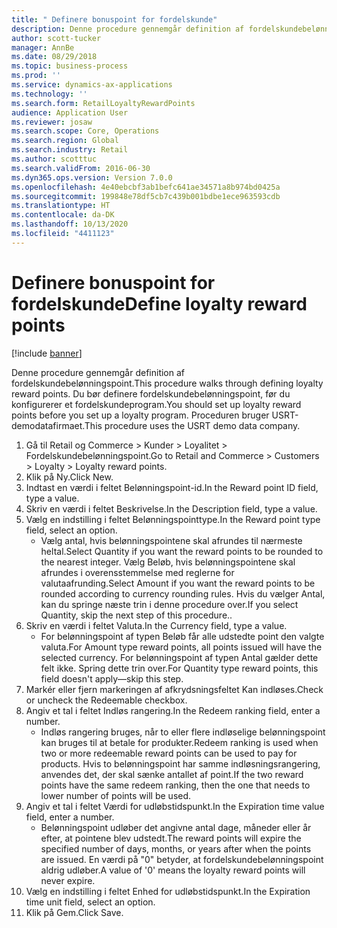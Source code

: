```yaml
---
title: " Definere bonuspoint for fordelskunde"
description: Denne procedure gennemgår definition af fordelskundebelønningspoint.
author: scott-tucker
manager: AnnBe
ms.date: 08/29/2018
ms.topic: business-process
ms.prod: ''
ms.service: dynamics-ax-applications
ms.technology: ''
ms.search.form: RetailLoyaltyRewardPoints
audience: Application User
ms.reviewer: josaw
ms.search.scope: Core, Operations
ms.search.region: Global
ms.search.industry: Retail
ms.author: scotttuc
ms.search.validFrom: 2016-06-30
ms.dyn365.ops.version: Version 7.0.0
ms.openlocfilehash: 4e40ebcbf3ab1befc641ae34571a8b974bd0425a
ms.sourcegitcommit: 199848e78df5cb7c439b001bdbe1ece963593cdb
ms.translationtype: HT
ms.contentlocale: da-DK
ms.lasthandoff: 10/13/2020
ms.locfileid: "4411123"
---
```

# <a name="define-loyalty-reward-points"></a><span data-ttu-id="d4ec2-103"> Definere bonuspoint for fordelskunde</span><span class="sxs-lookup"><span data-stu-id="d4ec2-103">Define loyalty reward points</span></span>

[!include [banner](../includes/banner.md)]

<span data-ttu-id="d4ec2-104">Denne procedure gennemgår definition af fordelskundebelønningspoint.</span><span class="sxs-lookup"><span data-stu-id="d4ec2-104">This procedure walks through defining loyalty reward points.</span></span> <span data-ttu-id="d4ec2-105">Du bør definere fordelskundebelønningspoint, før du konfigurerer et fordelskundeprogram.</span><span class="sxs-lookup"><span data-stu-id="d4ec2-105">You should set up loyalty reward points before you set up a loyalty program.</span></span> <span data-ttu-id="d4ec2-106">Proceduren bruger USRT-demodatafirmaet.</span><span class="sxs-lookup"><span data-stu-id="d4ec2-106">This procedure uses the USRT demo data company.</span></span>

1. <span data-ttu-id="d4ec2-107">Gå til Retail og Commerce > Kunder > Loyalitet > Fordelskundebelønningspoint.</span><span class="sxs-lookup"><span data-stu-id="d4ec2-107">Go to Retail and Commerce > Customers > Loyalty > Loyalty reward points.</span></span>
2. <span data-ttu-id="d4ec2-108">Klik på Ny.</span><span class="sxs-lookup"><span data-stu-id="d4ec2-108">Click New.</span></span>
3. <span data-ttu-id="d4ec2-109">Indtast en værdi i feltet Belønningspoint-id.</span><span class="sxs-lookup"><span data-stu-id="d4ec2-109">In the Reward point ID field, type a value.</span></span>
4. <span data-ttu-id="d4ec2-110">Skriv en værdi i feltet Beskrivelse.</span><span class="sxs-lookup"><span data-stu-id="d4ec2-110">In the Description field, type a value.</span></span>
5. <span data-ttu-id="d4ec2-111">Vælg en indstilling i feltet Belønningspointtype.</span><span class="sxs-lookup"><span data-stu-id="d4ec2-111">In the Reward point type field, select an option.</span></span>
    * <span data-ttu-id="d4ec2-112">Vælg antal, hvis belønningspointene skal afrundes til nærmeste heltal.</span><span class="sxs-lookup"><span data-stu-id="d4ec2-112">Select Quantity if you want the reward points to be rounded to the nearest integer.</span></span> <span data-ttu-id="d4ec2-113">Vælg Beløb, hvis belønningspointene skal afrundes i overensstemmelse med reglerne for valutaafrunding.</span><span class="sxs-lookup"><span data-stu-id="d4ec2-113">Select Amount if you want the reward points to be rounded according to currency rounding rules.</span></span> <span data-ttu-id="d4ec2-114">Hvis du vælger Antal, kan du springe næste trin i denne procedure over.</span><span class="sxs-lookup"><span data-stu-id="d4ec2-114">If you select Quantity, skip the next step of this procedure..</span></span>  
6. <span data-ttu-id="d4ec2-115">Skriv en værdi i feltet Valuta.</span><span class="sxs-lookup"><span data-stu-id="d4ec2-115">In the Currency field, type a value.</span></span>
    * <span data-ttu-id="d4ec2-116">For belønningspoint af typen Beløb får alle udstedte point den valgte valuta.</span><span class="sxs-lookup"><span data-stu-id="d4ec2-116">For Amount type reward points, all points issued will have the selected currency.</span></span> <span data-ttu-id="d4ec2-117">For belønningspoint af typen Antal gælder dette felt ikke. Spring dette trin over.</span><span class="sxs-lookup"><span data-stu-id="d4ec2-117">For Quantity type reward points, this field doesn't apply—skip this step.</span></span>  
7. <span data-ttu-id="d4ec2-118">Markér eller fjern markeringen af afkrydsningsfeltet Kan indløses.</span><span class="sxs-lookup"><span data-stu-id="d4ec2-118">Check or uncheck the Redeemable checkbox.</span></span>
8. <span data-ttu-id="d4ec2-119">Angiv et tal i feltet Indløs rangering.</span><span class="sxs-lookup"><span data-stu-id="d4ec2-119">In the Redeem ranking field, enter a number.</span></span>
    * <span data-ttu-id="d4ec2-120">Indløs rangering bruges, når to eller flere indløselige belønningspoint kan bruges til at betale for produkter.</span><span class="sxs-lookup"><span data-stu-id="d4ec2-120">Redeem ranking is used when two or more redeemable reward points can be used to pay for products.</span></span> <span data-ttu-id="d4ec2-121">Hvis to belønningspoint har samme indløsningsrangering, anvendes det, der skal sænke antallet af point.</span><span class="sxs-lookup"><span data-stu-id="d4ec2-121">If the two reward points have the same redeem ranking, then the one that needs to lower number of points will be used.</span></span>  
9. <span data-ttu-id="d4ec2-122">Angiv et tal i feltet Værdi for udløbstidspunkt.</span><span class="sxs-lookup"><span data-stu-id="d4ec2-122">In the Expiration time value field, enter a number.</span></span>
    * <span data-ttu-id="d4ec2-123">Belønningspoint udløber det angivne antal dage, måneder eller år efter, at pointene blev udstedt.</span><span class="sxs-lookup"><span data-stu-id="d4ec2-123">The reward points will expire the specified number of days, months, or years after when the points are issued.</span></span> <span data-ttu-id="d4ec2-124">En værdi på "0" betyder, at fordelskundebelønningspoint aldrig udløber.</span><span class="sxs-lookup"><span data-stu-id="d4ec2-124">A value of '0' means the loyalty reward points will never expire.</span></span>  
10. <span data-ttu-id="d4ec2-125">Vælg en indstilling i feltet Enhed for udløbstidspunkt.</span><span class="sxs-lookup"><span data-stu-id="d4ec2-125">In the Expiration time unit field, select an option.</span></span>
11. <span data-ttu-id="d4ec2-126">Klik på Gem.</span><span class="sxs-lookup"><span data-stu-id="d4ec2-126">Click Save.</span></span>

